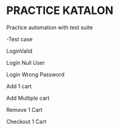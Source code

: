 # PRACTICE KATALON

Practice automation with test suite

-Test case

  LoginValid
  
  Login Null User
  
  Login Wrong Password
  
  Add 1 cart
  
  Add Multiple cart
  
  Remove 1 Cart
  
  Checkout 1 Cart
